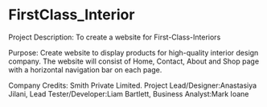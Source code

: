 # FirstClass_Interior
Project Description: To create a website for First-Class-Interiors

Purpose: Create website to display products for high-quality interior design company. The website will consist of Home, Contact, About and Shop page with a horizontal navigation bar on each page. 

Company Credits: Smith Private Limited. Project Lead/Designer:Anastasiya Jilani, Lead Tester/Developer:Liam Bartlett, Business Analyst:Mark Ioane
